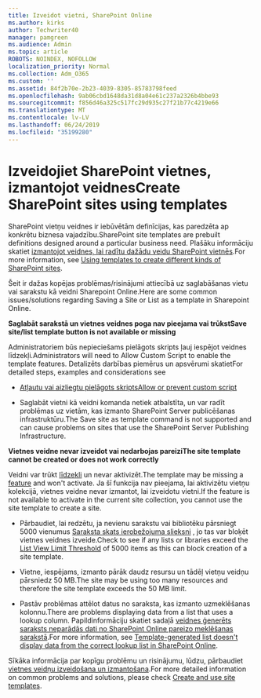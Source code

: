 ```yaml
---
title: Izveidot vietni, SharePoint Online
ms.author: kirks
author: Techwriter40
manager: pamgreen
ms.audience: Admin
ms.topic: article
ROBOTS: NOINDEX, NOFOLLOW
localization_priority: Normal
ms.collection: Adm_O365
ms.custom: ''
ms.assetid: 84f2b70e-2b23-4039-8305-85783798feed
ms.openlocfilehash: 9ab06cbd1648da31d8a04e61c237a2326b4bbe93
ms.sourcegitcommit: f856d46a325c517fc29d935c27f21b77c4219e66
ms.translationtype: MT
ms.contentlocale: lv-LV
ms.lasthandoff: 06/24/2019
ms.locfileid: "35199280"
---
```

# <a name="create-sharepoint-sites-using-templates"></a><span data-ttu-id="086d5-102">Izveidojiet SharePoint vietnes, izmantojot veidnes</span><span class="sxs-lookup"><span data-stu-id="086d5-102">Create SharePoint sites using templates</span></span>

<span data-ttu-id="086d5-103">SharePoint vietņu veidnes ir iebūvētām definīcijas, kas paredzēta ap konkrētu biznesa vajadzību.</span><span class="sxs-lookup"><span data-stu-id="086d5-103">SharePoint site templates are prebuilt definitions designed around a particular business need.</span></span> <span data-ttu-id="086d5-104">Plašāku informāciju skatiet [izmantojot veidnes, lai radītu dažādu veidu SharePoint vietnēs](https://support.office.com/article/using-templates-to-create-different-kinds-of-sharepoint-sites-449eccec-ff99-4cf3-b62e-dcfee37e8da4).</span><span class="sxs-lookup"><span data-stu-id="086d5-104">For more information, see [Using templates to create different kinds of SharePoint sites](https://support.office.com/article/using-templates-to-create-different-kinds-of-sharepoint-sites-449eccec-ff99-4cf3-b62e-dcfee37e8da4).</span></span>

<span data-ttu-id="086d5-105">Šeit ir dažas kopējas problēmas/risinājumi attiecībā uz saglabāšanas vietu vai sarakstu kā veidni Sharepoint Online.</span><span class="sxs-lookup"><span data-stu-id="086d5-105">Here are some common issues/solutions regarding Saving a Site or List as a template in Sharepoint Online.</span></span> 

<span data-ttu-id="086d5-106">**Saglabāt sarakstā un vietnes veidnes poga nav pieejama vai trūkst**</span><span class="sxs-lookup"><span data-stu-id="086d5-106">**Save site/list template button is not available or missing**</span></span>

<span data-ttu-id="086d5-107">Administratoriem būs nepieciešams pielāgots skripts ļauj iespējot veidnes līdzekļi.</span><span class="sxs-lookup"><span data-stu-id="086d5-107">Administrators will need to Allow Custom Script to enable the template features.</span></span> <span data-ttu-id="086d5-108">Detalizēts darbības piemērus un apsvērumi skatiet</span><span class="sxs-lookup"><span data-stu-id="086d5-108">For detailed steps, examples and considerations see</span></span> 

- [<span data-ttu-id="086d5-109">Atļautu vai aizliegtu pielāgots skripts</span><span class="sxs-lookup"><span data-stu-id="086d5-109">Allow or prevent custom script</span></span>](https://docs.microsoft.com/sharepoint/allow-or-prevent-custom-script)

- <span data-ttu-id="086d5-110">Saglabāt vietni kā veidni komanda netiek atbalstīta, un var radīt problēmas uz vietām, kas izmanto SharePoint Server publicēšanas infrastruktūru.</span><span class="sxs-lookup"><span data-stu-id="086d5-110">The Save site as template command is not supported and can cause problems on sites that use the SharePoint Server Publishing Infrastructure.</span></span>

<span data-ttu-id="086d5-111">**Vietnes veidne nevar izveidot vai nedarbojas pareizi**</span><span class="sxs-lookup"><span data-stu-id="086d5-111">**The site template cannot be created or does not work correctly**</span></span>

<span data-ttu-id="086d5-112">Veidni var trūkt [līdzekli](https://social.technet.microsoft.com/wiki/contents/articles/14423.sharepoint-2013-existing-features-guid.aspx) un nevar aktivizēt.</span><span class="sxs-lookup"><span data-stu-id="086d5-112">The template may be missing a [feature](https://social.technet.microsoft.com/wiki/contents/articles/14423.sharepoint-2013-existing-features-guid.aspx) and won't activate.</span></span> <span data-ttu-id="086d5-113">Ja šī funkcija nav pieejama, lai aktivizētu vietņu kolekcijā, vietnes veidne nevar izmantot, lai izveidotu vietni.</span><span class="sxs-lookup"><span data-stu-id="086d5-113">If the feature is not available to activate in the current site collection, you cannot use the site template to create a site.</span></span>

- <span data-ttu-id="086d5-114">Pārbaudiet, lai redzētu, ja nevienu sarakstu vai bibliotēku pārsniegt 5000 vienumus [Saraksta skats ierobežojuma slieksni](https://support.office.com/article/Manage-large-lists-and-libraries-in-SharePoint-B8588DAE-9387-48C2-9248-C24122F07C59) , jo tas var bloķēt vietnes veidnes izveide.</span><span class="sxs-lookup"><span data-stu-id="086d5-114">Check to see if any lists or libraries exceed the [List View Limit Threshold](https://support.office.com/article/Manage-large-lists-and-libraries-in-SharePoint-B8588DAE-9387-48C2-9248-C24122F07C59) of 5000 items as this can block creation of a site template.</span></span>

- <span data-ttu-id="086d5-115">Vietne, iespējams, izmanto pārāk daudz resursu un tādēļ vietņu veidņu pārsniedz 50 MB.</span><span class="sxs-lookup"><span data-stu-id="086d5-115">The site may be using too many resources and therefore the site template exceeds the 50 MB limit.</span></span>


- <span data-ttu-id="086d5-116">Pastāv problēmas attēlot datus no saraksta, kas izmanto uzmeklēšanas kolonnu.</span><span class="sxs-lookup"><span data-stu-id="086d5-116">There are problems displaying data from a list that uses a lookup column.</span></span> <span data-ttu-id="086d5-117">Papildinformāciju skatiet sadaļā [veidnes ģenerēts saraksts neparādās dati no SharePoint Online pareizo meklēšanas sarakstā](https://support.office.com/article/template-generated-list-doesn-t-display-correct-data-for-a-column-in-sharepoint-online-20430b62-e40c-4f6f-8889-aa24e80d605a).</span><span class="sxs-lookup"><span data-stu-id="086d5-117">For more information, see [Template-generated list doesn't display data from the correct lookup list in SharePoint Online](https://support.office.com/article/template-generated-list-doesn-t-display-correct-data-for-a-column-in-sharepoint-online-20430b62-e40c-4f6f-8889-aa24e80d605a).</span></span>

<span data-ttu-id="086d5-118">Sīkāka informācija par kopīgu problēmu un risinājumu, lūdzu, pārbaudiet [vietnes veidņu izveidošana un izmantošana](https://support.office.com/article/Create-and-use-site-templates-60371B0F-00E0-4C49-A844-34759EBDD989).</span><span class="sxs-lookup"><span data-stu-id="086d5-118">For more detailed information on common problems and solutions, please check [Create and use site templates](https://support.office.com/article/Create-and-use-site-templates-60371B0F-00E0-4C49-A844-34759EBDD989).</span></span>



